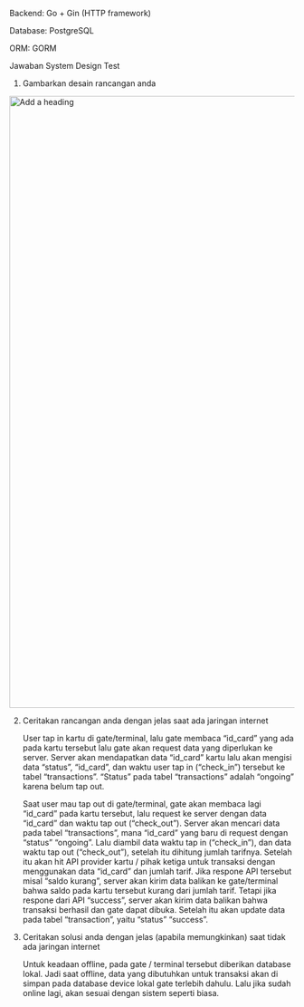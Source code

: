 Backend: Go + Gin (HTTP framework)

Database: PostgreSQL

ORM: GORM



Jawaban System Design Test
1.	Gambarkan desain rancangan anda
<img width="1920" height="1080" alt="Add a heading" src="https://github.com/user-attachments/assets/bc634455-d7db-4979-b255-c76fec8a3baa" />

2.	Ceritakan rancangan anda dengan jelas saat ada jaringan internet
   
     User tap in kartu di gate/terminal, lalu gate membaca “id_card” yang ada pada kartu tersebut lalu gate akan request data yang diperlukan ke server. Server akan mendapatkan data “id_card” kartu lalu akan mengisi data “status”, “id_card”, dan waktu user tap in (“check_in”) tersebut ke tabel “transactions”. “Status” pada tabel “transactions” adalah “ongoing” karena belum tap out.

    Saat user mau tap out di gate/terminal, gate akan membaca lagi “id_card” pada kartu tersebut, lalu request ke server dengan data “id_card” dan waktu tap out (“check_out”). Server akan mencari data pada tabel “transactions”, mana “id_card” yang baru di request dengan “status” “ongoing”. Lalu diambil data waktu tap in (“check_in”), dan data waktu tap out (“check_out”), setelah itu dihitung jumlah tarifnya. Setelah itu akan hit API provider kartu / pihak ketiga untuk transaksi dengan menggunakan data “id_card” dan jumlah tarif. Jika respone API tersebut misal “saldo kurang”, server akan kirim data balikan ke gate/terminal bahwa saldo pada kartu tersebut kurang dari jumlah tarif. Tetapi jika respone dari API “success”, server akan kirim data balikan bahwa transaksi berhasil dan gate dapat dibuka. Setelah itu akan update data pada tabel “transaction”, yaitu “status” “success”.

3.  Ceritakan solusi anda dengan jelas (apabila memungkinkan) saat tidak ada jaringan internet
   
    Untuk keadaan offline, pada gate / terminal tersebut diberikan database lokal. Jadi saat offline, data yang dibutuhkan untuk transaksi akan di simpan pada database device lokal gate terlebih dahulu. Lalu jika sudah online lagi, akan sesuai dengan sistem seperti biasa.
